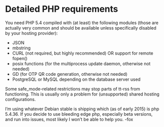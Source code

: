 Detailed PHP requirements
=========================

You need PHP 5.4 compiled with (at least) the following modules (those
are actually very common and should be available unless specifically
disabled by your hosting provider):

-   JSON
-   mbstring
-   CURL (not required, but highly recommended) OR support for remote
    fopen()
-   posix functions (for the multiprocess update daemon, otherwise not
    needed)
-   GD (for OTP QR code generation, otherwise not needed)
-   PostgreSQL or MySQL depending on the database server used

Some safe\_mode-related restrictions may stop parts of tt-rss from
functioning. This is usually only a problem for (unsupported) shared
hosting configurations.

I’m using whatever Debian stable is shipping which (as of early 2015) is
php 5.4.36. If you decide to use bleeding edge php, especially beta
versions, and run into issues, most likely I won’t be able to help you.
-fox
